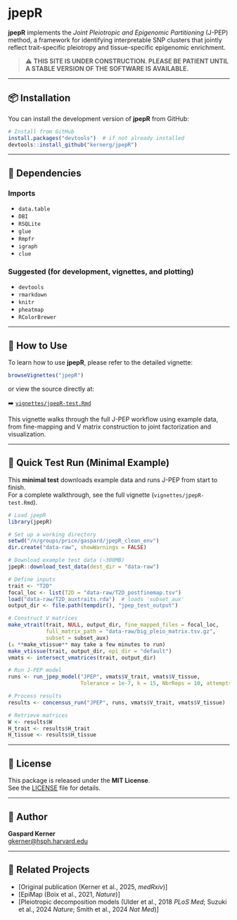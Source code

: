 
# jpepR

**jpepR** implements the *Joint Pleiotropic and Epigenomic Partitioning* (J-PEP) method, a framework for identifying interpretable SNP clusters that jointly reflect trait-specific pleiotropy and tissue-specific epigenomic enrichment.

> ⚠️ **THIS SITE IS UNDER CONSTRUCTION. PLEASE BE PATIENT UNTIL A STABLE VERSION OF THE SOFTWARE IS AVAILABLE.**

---

## 📦 Installation

You can install the development version of **jpepR** from GitHub:

```r
# Install from GitHub
install.packages("devtools")  # if not already installed
devtools::install_github("kernerg/jpepR")
```

---

## 🧪 Dependencies

### Imports
- `data.table`
- `DBI`
- `RSQLite`
- `glue`
- `Rmpfr`
- `igraph`
- `clue`

### Suggested (for development, vignettes, and plotting)
- `devtools`
- `rmarkdown`
- `knitr`
- `pheatmap`
- `RColorBrewer`

---

## 📘 How to Use

To learn how to use **jpepR**, please refer to the detailed vignette:

```r
browseVignettes("jpepR")
```

or view the source directly at:

➡️ [`vignettes/jpepR-test.Rmd`](vignettes/jpepR-test.Rmd)

This vignette walks through the full J-PEP workflow using example data, from fine-mapping and V matrix construction to joint factorization and visualization.

---

## 🚀 Quick Test Run (Minimal Example)

This **minimal test** downloads example data and runs J-PEP from start to finish.  
For a complete walkthrough, see the full vignette (`vignettes/jpepR-test.Rmd`).

```r
# Load jpepR
library(jpepR)

# Set up a working directory
setwd("/n/groups/price/gaspard/jpepR_clean_env")
dir.create("data-raw", showWarnings = FALSE)

# Download example test data (~300MB)
jpepR::download_test_data(dest_dir = "data-raw")

# Define inputs
trait <- "T2D"
focal_loc <- list(T2D = "data-raw/T2D_postfinemap.tsv")
load("data-raw/T2D_auxtraits.rda")  # loads 'subset_aux'
output_dir <- file.path(tempdir(), "jpep_test_output")

# Construct V matrices
make_vtrait(trait, NULL, output_dir, fine_mapped_files = focal_loc,
            full_matrix_path = "data-raw/big_pleio_matrix.tsv.gz",
            subset = subset_aux)
(⚠️ **make_vtissue** may take a few minutes to run)
make_vtissue(trait, output_dir, epi_dir = "default")
vmats <- intersect_vmatrices(trait, output_dir)

# Run J-PEP model
runs <- run_jpep_model("JPEP", vmats$V_trait, vmats$V_tissue,
                       Tolerance = 1e-7, k = 15, NbrReps = 10, attempts = 5)

# Process results
results <- concensus_run("JPEP", runs, vmats$V_trait, vmats$V_tissue)

# Retrieve matrices
W <- results$W
H_trait <- results$H_trait
H_tissue <- results$H_tissue
```

---

## 📄 License

This package is released under the **MIT License**.  
See the [LICENSE](LICENSE) file for details.

---

## 👤 Author

**Gaspard Kerner**  
[gkerner@hsph.harvard.edu](mailto:gkerner@hsph.harvard.edu)

---

## 🔗 Related Projects

- [Original publication (Kerner et al., 2025, *medRxiv*)]
- [EpiMap (Boix et al., 2021, *Nature*)] 
- [Pleiotropic decomposition models (Ulder et al., 2018 *PLoS Med*; Suzuki et al., 2024 *Nature*; Smith et al., 2024 *Nat Med*)]

